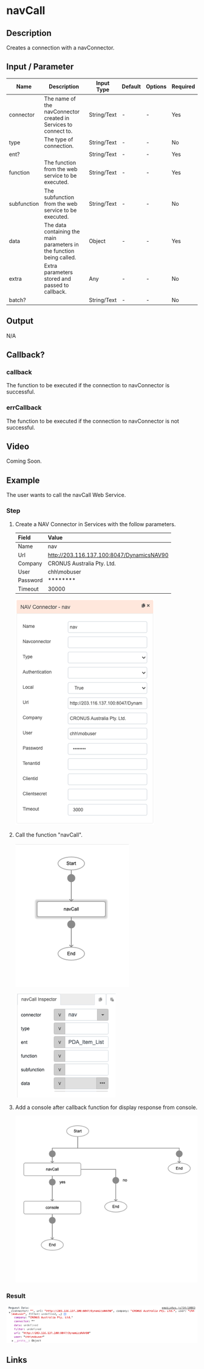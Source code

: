 # navCall

## Description

Creates a connection with a navConnector.

## Input / Parameter

| Name | Description | Input Type | Default | Options | Required |
| ------ | ------ | ------ | ------ | ------ | ------ |
| connector | The name of the navConnector created in Services to connect to. | String/Text | - | - | Yes |
| type | The type of connection. | String/Text | - | - | No |
| ent? |  | String/Text | - | - | Yes |
| function | The function from the web service to be executed. | String/Text | - | - | Yes |
| subfunction | The subfunction from the web service to be executed. | String/Text | - | - | No |
| data | The data containing the main parameters in the function being called. | Object | - | - | Yes |
| extra | Extra parameters stored and passed to callback. | Any | - | - | No |
| batch? |  | String/Text | - | - | No |

## Output

N/A

## Callback?

### callback

The function to be executed if the connection to navConnector is successful.

### errCallback

The function to be executed if the connection to navConnector is not successful.

## Video

Coming Soon.

<!-- Format: [![Video]({image-path})]({url-link}) -->


## Example


The user wants to call the navCall Web Service.

### Step

1. Create a NAV Connector in Services with the follow parameters. 

   | Field | Value |
   | ---- | ---- | 
   | Name | nav | 
   | Url | http://203.116.137.100:8047/DynamicsNAV90 |
   | Company | CRONUS Australia Pty. Ltd. |
   | User | chh\mobuser |
   | Password | ******** |
   | Timeout | 30000 |

  
   ![](./navCall-step-1.png)
   
   
2. Call the function "navCall".
   <br>
   
   ![](./navCall-step-2.png)

   ![](./navCall-step-3.png)
   
  
3. Add a console after callback function for       display response from console.   
   
   ![](./navCall-step-4.png)
   
 
### Result
   
   ![](./navCall-result-1.png)



## Links